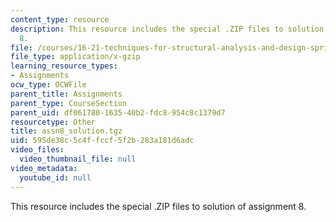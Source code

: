 ```yaml
---
content_type: resource
description: This resource includes the special .ZIP files to solution of assignment
  8.
file: /courses/16-21-techniques-for-structural-analysis-and-design-spring-2005/595de38c5c4ffccf5f2b283a181d6adc_assn8_solution.tgz
file_type: application/x-gzip
learning_resource_types:
- Assignments
ocw_type: OCWFile
parent_title: Assignments
parent_type: CourseSection
parent_uid: df061780-1635-40b2-fdc8-954c8c1379d7
resourcetype: Other
title: assn8_solution.tgz
uid: 595de38c-5c4f-fccf-5f2b-283a181d6adc
video_files:
  video_thumbnail_file: null
video_metadata:
  youtube_id: null
---
```

This resource includes the special .ZIP files to solution of assignment 8.

